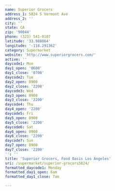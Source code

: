 ```yaml
---
name: Superior Grocers
address_1: 5824 S Vermont Ave
address_2: ''
city: ''
state: CA
zip: '90044'
phone: (323) 541-0107
latitude: '33.988864'
longitude: '-118.291362'
category: Supermarket
website: 'http://www.superiorgrocers.com/'
active: ''
daycode1: Mon
day1_open: '0600'
day1_close: '0700'
daycode2: Tue
day2_open: 0900
day2_close: '2200'
daycode3: Wed
day3_open: 0900
day3_close: '2200'
daycode4: Thu
day4_open: '2200'
daycode5: Fri
day5_open: 0900
day5_close: '2200'
daycode6: Sat
day6_open: 0900
day6_close: '2200'
daycode7: Sun
day7_open: 0900
day7_close: '2200'
'': ''
title: 'Superior Grocers, Food Oasis Los Angeles'
uri: /supermarket/superior-grocers5824/
formatted_daycode1: Monday
formatted_day1_open: 6am
formatted_day1_close: 7am

---
```

